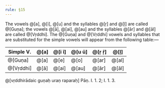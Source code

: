 ```yaml
---
rule: §15
---
```


The vowels @[a], @[i], @[u] and the syllables @[ṛ] and @[ḷ] are called @[Guṇa]; the vowels @[ā], @[ai], @[au] and the syllables @[ār] and @[āl] are called @[Vṛddhi]. The @[Guṇa] and @[Vṛddhi] vowels and syllables that are substituted for the simple vowels will appear from the following table:—

| Simple V. | @[a] | @[i ī] | @[u ū] | @[ṛ ṝ] | @[ḷ] |
|-----------|------|--------|--------|--------|------|
| @[Guṇa]   | @[a] | @[e]   | @[o]   | @[ar]  | @[al] |
| @[Vṛddhi] | @[ā] | @[ai]  | @[au]  | @[ār]  | @[āl] |

@[vṛddhirādaic guṇaḥ uraṇ raparaḥ] Pāṇ. I. 1. 2; I. 1. 3.